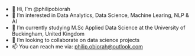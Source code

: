 - 👋 Hi, I’m @philipobiorah
- 👀 I’m interested in Data Analytics, Data Science, Machine Learing, NLP & AI
- 🌱 I’m currently studying M.Sc Applied Data Science at the University of Buckingham, United Kingdom
- 💞️ I’m looking to collaborate on data science projects
- 📫 You can reach me via: philip.obiorah@outlook.com
<!---
philipobiorah/philipobiorah is a ✨ special ✨ repository because its `README.md` (this file) appears on your GitHub profile.
You can click the Preview link to take a look at your changes.
--->
